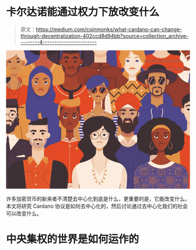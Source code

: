 # 卡尔达诺能通过权力下放改变什么

> 原文：<https://medium.com/coinmonks/what-cardano-can-change-through-decentralization-402ccd8d94bb?source=collection_archive---------4----------------------->

![](img/110889c6db318429701b08a7caf0fc38.png)

许多加密货币的新来者不清楚去中心化到底是什么，更重要的是，它能改变什么。本文将研究 Cardano 协议是如何去中心化的，然后讨论通过去中心化我们的社会可以改变什么。

# 中央集权的世界是如何运作的